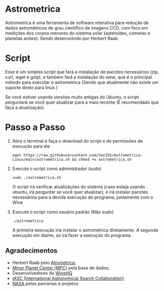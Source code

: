 # Astrometrica

Astrometrica é uma ferramenta de software interativa para redução de dados astrométricos de grau científico de imagens CCD, com foco em medições dos corpos menores do sistema solar (asteroides, cometas e planetas anões). Sendo desenvolvido por Herbert Raab

# Script
Esse é um simples script que fará a instalação de pacotes necessários (zip, curl, wget e gzip), e tambem fará a instalação do wine, que é o principal método para executar o astrometrica (Sendo que atualmente não existe um suporte direto para linux.)

Se você estiver usando versões muito antigas do Ubuntu, o script perguntará se você quer atualizar para a mais recente (É recomendado que faça a atualização).

# Passo a Passo
1. Abra o terminal e faça o download do script e de permissões de execução para ele
   ```
   wget https://raw.githubusercontent.com/Vaz15k/Astrometrica-Linux/main/astrometrica.sh && chmod +x astrometrica.sh
   ```
2. Execute o script como administrador (sudo)
   ```
   sudo ./astrometrica.sh
   ```
   O script irá verificar atualizações do sistema (caso esteja usando ubuntu, irá perguntar se você quer atualizar), e irá instalar pacotes necessários para a devida execução do programa, juntamente com o Wine
   
3. Execute o  script como usuário padrão (Não sudo)
   ```
   ./astrometrica
   ```
   A primeira execução iria instalar o astrometrica diretamente. A segunda execução em diante, só irá fazer a execução do programa.

## Agradecimentos

- Herbert Raab pelo [Atrometrica](http://www.astrometrica.at);
- [Minor Planet Center (MPC)](https://minorplanetcenter.net) pela base de dados;
- Desenvolvedores do [WineHQ](https://www.winehq.org)
- [IASC (International Astronomical Search Collaboration)](http://iasc.cosmosearch.org)
- [NASA](https://www.nasa.gov) pelas parcerias e projetos
